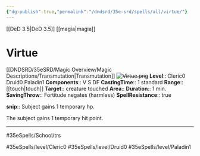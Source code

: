 ```yaml
---
{"dg-publish":true,"permalink":"/dndsrd/35e-srd/spells/all/virtue/"}
---
```


[[DeD 3.5\|DeD 3.5]] [[magia\|magia]]

# Virtue
[[DNDSRD/35eSRD/Magic Overview/Magic Descriptions/Transmutation\|Transmutation]]  <s class="aside-hide">![Virtue.png](/img/user/DNDSRD/35eSRD/Spells/imgs/virtue.png)</s>
**Level**:: Cleric0 Druid0 Paladin1 
**Components**:: V S DF 
**CastingTime**:: 1 standard 
**Range**:: [[touch\|touch]]
**Target**:: creature touched
**Area**:: 
**Duration**:: 1 min.
**SavingThrow**:: Fortitude negates (harmless)
**SpellResistance**:: true

**snip**:: Subject gains 1 temporary hp.  




The subject gains 1 temporary hit point.

<hr/>



#35eSpells/School/trs

#35eSpells/level/Cleric0 #35eSpells/level/Druid0 #35eSpells/level/Paladin1 